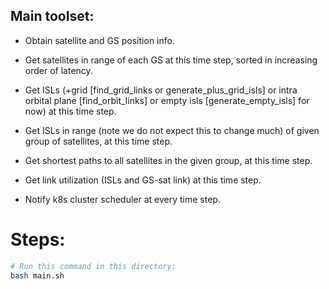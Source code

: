 

## Main toolset:
- Obtain satellite and GS position info. 

- Get satellites in range of each GS at this time step, sorted in increasing order of latency. 

- Get ISLs (+grid [find_grid_links or generate_plus_grid_isls] or intra orbital plane [find_orbit_links] or empty isls [generate_empty_isls] for now) at this time step.

- Get ISLs in range (note we do not expect this to change much) of given group of satellites, at this time step.

- Get shortest paths to all satellites in the given group, at this time step. 

- Get link utilization (ISLs and GS-sat link) at this time step.

- Notify k8s cluster scheduler at every time step.

# Steps:
```bash
# Run this command in this directory:
bash main.sh
```